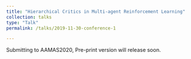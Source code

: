 ```yaml
---
title: "Hierarchical Critics in Multi-agent Reinforcement Learning"
collection: talks
type: "Talk"
permalink: /talks/2019-11-30-conference-1

---
```

Submitting to AAMAS2020, Pre-print version will release soon.
